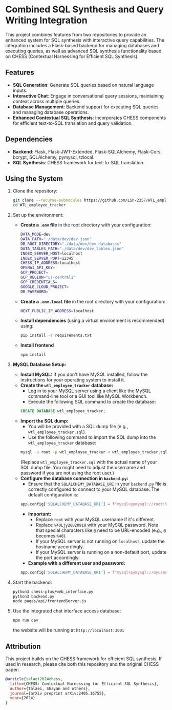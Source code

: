 
# Combined SQL Synthesis and Query Writing Integration

This project combines features from two repositories to provide an enhanced system for SQL synthesis with interactive query capabilities. The integration includes a Flask-based backend for managing databases and executing queries, as well as advanced SQL synthesis functionality based on CHESS (Contextual Harnessing for Efficient SQL Synthesis).

## Features
- **SQL Generation**: Generate SQL queries based on natural language inputs.
- **Interactive Chat**: Engage in conversational query sessions, maintaining context across multiple queries.
- **Database Management**: Backend support for executing SQL queries and managing database operations.
- **Enhanced Contextual SQL Synthesis**: Incorporates CHESS components for efficient text-to-SQL translation and query validation.

## Dependencies
- **Backend**: Flask, Flask-JWT-Extended, Flask-SQLAlchemy, Flask-Cors, bcrypt, SQLAlchemy, pymysql, tzlocal.
- **SQL Synthesis**: CHESS framework for text-to-SQL translation.

## Using the System
1. Clone the repository:
    ```bash
    git clone --recurse-submodules https://github.com/Lin-2357/WTL_employee_tracker.git
    cd WTL_employee_tracker
    ```

2. Set up the environment:
    - **Create a `.env` file** in the root directory with your configuration:
        ```bash
        DATA_MODE=dev
        DATA_PATH="./data/dev/dev.json"
        DB_ROOT_DIRECTORY="./data/dev/dev_databases"
        DATA_TABLES_PATH="./data/dev/dev_tables.json"
        INDEX_SERVER_HOST=localhost
        INDEX_SERVER_PORT=12345
        CHESS_IP_ADDRESS=localhost
        OPENAI_API_KEY=
        GCP_PROJECT=
        GCP_REGION="us-central1"
        GCP_CREDENTIALS=
        GOOGLE_CLOUD_PROJECT=
        DB_PASSWORD=
        ```
    - **Create a `.env.local` file** in the root directory with your configuration:
        ```bash
        NEXT_PUBLIC_IP_ADDRESS=localhost
        ```
    - **Install dependencies** (using a virtual environment is recommended) using:
      ```bash
      pip install -r requirements.txt
      ```
    - **Install frontend**
      ```bash
      npm install
      ```
3. **MySQL Database Setup:**
    - **Install MySQL:** If you don't have MySQL installed, follow the instructions for your operating system to install it.
    - **Create the `wtl_employee_tracker` database:**
        - Log in to your MySQL server using a client like the MySQL command-line tool or a GUI tool like MySQL Workbench.
        - Execute the following SQL command to create the database:
        ```sql
        CREATE DATABASE wtl_employee_tracker;
        ```
    - **Import the SQL dump:**
        - You will be provided with a SQL dump file (e.g., `wtl_employee_tracker.sql`).
        - Use the following command to import the SQL dump into the `wtl_employee_tracker` database:
        ```bash
        mysql -u root -p wtl_employee_tracker < wtl_employee_tracker.sql
        ```
        (Replace `wtl_employee_tracker.sql` with the actual name of your SQL dump file. You might need to adjust the username and password if you are not using the root user.)
    - **Configure the database connection in `backend.py`:**
        - Ensure that the `SQLALCHEMY_DATABASE_URI` in your `backend.py` file is correctly configured to connect to your MySQL database. The default configuration is:
        ```python
        app.config['SQLALCHEMY_DATABASE_URI'] = f"mysql+pymysql://root:%40Ljy20020910@localhost/wtl_employee_tracker"
        ```
        - **Important:**
            - Replace `root` with your MySQL username if it's different.
            - Replace `%40Ljy20020910` with your MySQL password. Note that special characters like `@` need to be URL-encoded (e.g., `@` becomes `%40`).
            - If your MySQL server is not running on `localhost`, update the hostname accordingly.
            - If your MySQL server is running on a non-default port, update the port accordingly.
        - **Example with a different user and password:**
        ```python
        app.config['SQLALCHEMY_DATABASE_URI'] = f"mysql+pymysql://myuser:mypassword@192.168.1.100/wtl_employee_tracker"
        ```
4. Start the backend:
    ```bash
    python3 chess-plus/web_interface.py
    python3 backend.py
    node pages/api/frontendServer.js    
    ```

5. Use the integrated chat interface access database:
    ```bash
    npm run dev
    ```
    the website will be running at `http://localhost:3001`

## Attribution
This project builds on the CHESS framework for efficient SQL synthesis. If used in research, please cite both this repository and the original CHESS paper:

```bibtex
@article{talaei2024chess,
  title={CHESS: Contextual Harnessing for Efficient SQL Synthesis},
  author={Talaei, Shayan and others},
  journal={arXiv preprint arXiv:2405.16755},
  year={2024}
}
```
